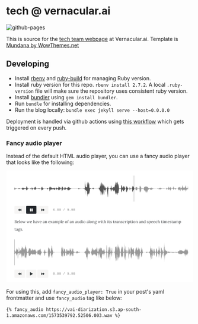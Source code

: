 # tech @ vernacular.ai

![github-pages](https://github.com/Vernacular-ai/tech/actions/workflows/github-pages.yml/badge.svg)

This is source for the [tech team webpage][tech_blog] at Vernacular.ai. Template is [Mundana by WowThemes.net][mundana]

## Developing

- Install [rbenv](https://github.com/rbenv/rbenv) and
  [ruby-build](https://github.com/rbenv/ruby-build) for managing Ruby version.
- Install ruby version for this repo. `rbenv install 2.7.2`. A local
  `.ruby-version` file will make sure the repository uses consistent ruby
  version.
- Install [bundler](https://bundler.io/) using `gem install bundler`.
- Run `bundle` for installing dependencies.
- Run the blog locally: `bundle exec jekyll serve --host=0.0.0.0`

Deployment is handled via github actions using [this workflow](./.github/workflows/github-pages.yml) which gets triggered on every push.

### Fancy audio player

Instead of the default HTML audio player, you can use a fancy audio player that
looks like the following:

![Fancy Player Screenshot](./screens/fancy-player.png)

For using this, add `fancy_audio_player: True` in your post's yaml frontmatter
and use `fancy_audio` tag like below:

```
{% fancy_audio https://vai-diarization.s3.ap-south-1.amazonaws.com/1573539792.52506.003.wav %}
```

[tech_blog]: https://tech.vernacular.ai/
[mundana]: https://github.com/wowthemesnet/mundana-theme-jekyll

